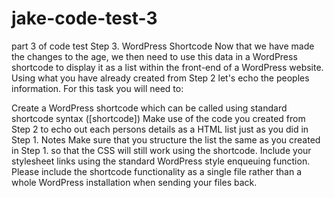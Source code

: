 # jake-code-test-3
part 3 of code test
Step 3. WordPress Shortcode
Now that we have made the changes to the age, we then need to use this data in a WordPress shortcode to display it as a list within the front-end of a WordPress website. Using what you have already created from Step 2 let's echo the peoples information. For this task you will need to:

Create a WordPress shortcode which can be called using standard shortcode syntax ([shortcode])
Make use of the code you created from Step 2 to echo out each persons details as a HTML list just as you did in Step 1.
Notes
Make sure that you structure the list the same as you created in Step 1. so that the CSS will still work using the shortcode.
Include your stylesheet links using the standard WordPress style enqueuing function.
Please include the shortcode functionality as a single file rather than a whole WordPress installation when sending your files back.

